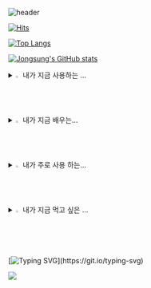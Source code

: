 ![header](https://capsule-render.vercel.app/api?type=waving&color=timeGradient&text=Welcome%20to%20Jongsung's%20GitHub%20👋&animation=twinkling&fontSize=35&fontAlignY=40&fontAlign=65&height=200)

[![Hits](https://hits.seeyoufarm.com/api/count/incr/badge.svg?url=https%3A%2F%2Fgithub.com%2Fjongsung5103&count_bg=%23000000&title_bg=%23FF449F&icon=&icon_color=%2300EAD3&title=hits&edge_flat=false)](https://hits.seeyoufarm.com)

[![Top Langs](https://github-readme-stats.vercel.app/api/top-langs/?username=jongsungpark5103)](https://github.com/anuraghazra/github-readme-stats)

[![Jongsung's GitHub stats](https://github-readme-stats.vercel.app/api?username=jongsungpark&include_all_commits=true&theme=nord&hide_border=true&count_private=true)](https://github.com/jongsungpark5103/github-readme-stats)

<details>
<summary>
  <img src="https://raw.githubusercontent.com/Tarikul-Islam-Anik/Animated-Fluent-Emojis/master/Emojis/Hand%20gestures/Eyes.png" alt="Eyes" width="2%" /> 내가 지금 사용하는 ... 
</summary>
   <br>
  
![window](https://img.shields.io/badge/Windows-0078D6?style=for-the-badge&logo=windows&logoColor=white)
![google](https://img.shields.io/badge/Google-4285F4?logo=google&logoColor=fff&style=for-the-badge)
![gmail](https://img.shields.io/badge/Gmail-D14836?style=for-the-badge&logo=gmail&logoColor=white)
![github](https://img.shields.io/badge/GitHub-100000?style=for-the-badge&logo=github&logoColor=white)

</details>

<details>
<summary>
  <img src="https://raw.githubusercontent.com/Tarikul-Islam-Anik/Animated-Fluent-Emojis/master/Emojis/Hand%20gestures/Eyes.png" alt="Eyes" width="2%" />  내가 지금 배우는... 
</summary>
   <br>
  
![java](https://img.shields.io/badge/Java-ED8B00?style=for-the-badge&logo=openjdk&logoColor=white)
![html](https://img.shields.io/badge/HTML-239120?style=for-the-badge&logo=html5&logoColor=white)
![css](https://img.shields.io/badge/CSS-239120?&style=for-the-badge&logo=css3&logoColor=white)
![js](https://img.shields.io/badge/JavaScript-F7DF1E?style=for-the-badge&logo=JavaScript&logoColor=white)
![mysql](https://img.shields.io/badge/MySQL-00000F?style=for-the-badge&logo=mysql&logoColor=white)
![oracle](https://img.shields.io/badge/Oracle-F80000?style=for-the-badge&logo=Oracle&logoColor=white)
![mariadb](https://img.shields.io/badge/MariaDB-003545?style=for-the-badge&logo=mariadb&logoColor=white)

</details>

<details>
<summary>
  <img src="https://raw.githubusercontent.com/Tarikul-Islam-Anik/Animated-Fluent-Emojis/master/Emojis/Hand%20gestures/Eyes.png" alt="Eyes" width="2%" /> 내가 주로 사용 하는...
</summary>
   <br>
  
![instargram](https://img.shields.io/badge/Instagram-E4405F?style=for-the-badge&logo=instagram&logoColor=white)
![netfilx](https://img.shields.io/badge/Netflix-E50914?style=for-the-badge&logo=netflix&logoColor=white)
![youtube](https://img.shields.io/badge/YouTube-FF0000?style=for-the-badge&logo=youtube&logoColor=white)

</details>

<details>
<summary>
  <img src="https://raw.githubusercontent.com/Tarikul-Islam-Anik/Animated-Fluent-Emojis/master/Emojis/Hand%20gestures/Eyes.png" alt="Eyes" width="2%" /> 내가 지금 먹고 싶은 ... 
</summary>
   <br>
  
![mcdonald](https://img.shields.io/badge/McDonald's-FBC817?style=for-the-badge&logo=McDonald's&logoColor=white)
![kfc](https://img.shields.io/badge/KFC-F40027?style=for-the-badge&logo=kfc&logoColor=white)

</details>

[![Typing SVG](https://readme-typing-svg.demolab.com/?lines=안+녕+하+세+요+!;환+영+합+니+다+!)](https://git.io/typing-svg)

<img src="https://capsule-render.vercel.app/api?type=waving&color=timeGradient&height=200&section=footer" />


<!--
**jongsungpark5103/jongsungpark5103** is a ✨ _special_ ✨ repository because its `README.md` (this file) appears on your GitHub profile.

Here are some ideas to get you started:

- 🔭 I’m currently working on ...
- 🌱 I’m currently learning ...
- 👯 I’m looking to collaborate on ...
- 🤔 I’m looking for help with ...
- 💬 Ask me about ...
- 📫 How to reach me: ...
- 😄 Pronouns: ...
- ⚡ Fun fact: ...
-->
